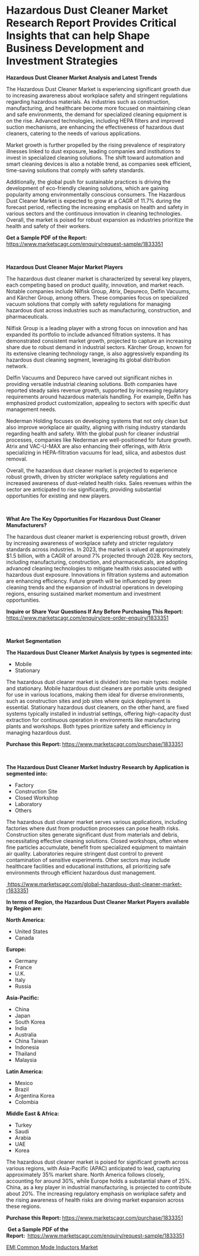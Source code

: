 <p><h1>Hazardous Dust Cleaner Market Research Report Provides Critical Insights that can help Shape Business Development and Investment Strategies</h1></p><p><strong>Hazardous Dust Cleaner Market Analysis and Latest Trends</strong></p>
<p><p>The Hazardous Dust Cleaner Market is experiencing significant growth due to increasing awareness about workplace safety and stringent regulations regarding hazardous materials. As industries such as construction, manufacturing, and healthcare become more focused on maintaining clean and safe environments, the demand for specialized cleaning equipment is on the rise. Advanced technologies, including HEPA filters and improved suction mechanisms, are enhancing the effectiveness of hazardous dust cleaners, catering to the needs of various applications.</p><p>Market growth is further propelled by the rising prevalence of respiratory illnesses linked to dust exposure, leading companies and institutions to invest in specialized cleaning solutions. The shift toward automation and smart cleaning devices is also a notable trend, as companies seek efficient, time-saving solutions that comply with safety standards.</p><p>Additionally, the global push for sustainable practices is driving the development of eco-friendly cleaning solutions, which are gaining popularity among environmentally conscious consumers. The Hazardous Dust Cleaner Market is expected to grow at a CAGR of 11.7% during the forecast period, reflecting the increasing emphasis on health and safety in various sectors and the continuous innovation in cleaning technologies. Overall, the market is poised for robust expansion as industries prioritize the health and safety of their workers.</p></p>
<p><strong>Get a Sample PDF of the Report:&nbsp;</strong> <a href="https://www.marketscagr.com/enquiry/request-sample/1833351?utm_campaign=3098&utm_medium=2&utm_source=Github&utm_content=ia&utm_term=26032025&utm_id=hazardous-dust-cleaner">https://www.marketscagr.com/enquiry/request-sample/1833351</a></p>
<p>&nbsp;</p>
<p><strong>Hazardous Dust Cleaner Major Market Players</strong></p>
<p><p>The hazardous dust cleaner market is characterized by several key players, each competing based on product quality, innovation, and market reach. Notable companies include Nilfisk Group, Atrix, Depureco, Delfin Vacuums, and Kärcher Group, among others. These companies focus on specialized vacuum solutions that comply with safety regulations for managing hazardous dust across industries such as manufacturing, construction, and pharmaceuticals.</p><p>Nilfisk Group is a leading player with a strong focus on innovation and has expanded its portfolio to include advanced filtration systems. It has demonstrated consistent market growth, projected to capture an increasing share due to robust demand in industrial sectors. Kärcher Group, known for its extensive cleaning technology range, is also aggressively expanding its hazardous dust cleaning segment, leveraging its global distribution network.</p><p>Delfin Vacuums and Depureco have carved out significant niches in providing versatile industrial cleaning solutions. Both companies have reported steady sales revenue growth, supported by increasing regulatory requirements around hazardous materials handling. For example, Delfin has emphasized product customization, appealing to sectors with specific dust management needs.</p><p>Nederman Holding focuses on developing systems that not only clean but also improve workplace air quality, aligning with rising industry standards regarding health and safety. With the global push for cleaner industrial processes, companies like Nederman are well-positioned for future growth. Atrix and VAC-U-MAX are also enhancing their offerings, with Atrix specializing in HEPA-filtration vacuums for lead, silica, and asbestos dust removal.</p><p>Overall, the hazardous dust cleaner market is projected to experience robust growth, driven by stricter workplace safety regulations and increased awareness of dust-related health risks. Sales revenues within the sector are anticipated to rise significantly, providing substantial opportunities for existing and new players.</p></p>
<p>&nbsp;</p>
<p><strong>What Are The Key Opportunities For Hazardous Dust Cleaner Manufacturers?</strong></p>
<p><p>The hazardous dust cleaner market is experiencing robust growth, driven by increasing awareness of workplace safety and stricter regulatory standards across industries. In 2023, the market is valued at approximately $1.5 billion, with a CAGR of around 7% projected through 2028. Key sectors, including manufacturing, construction, and pharmaceuticals, are adopting advanced cleaning technologies to mitigate health risks associated with hazardous dust exposure. Innovations in filtration systems and automation are enhancing efficiency. Future growth will be influenced by green cleaning trends and the expansion of industrial operations in developing regions, ensuring sustained market momentum and investment opportunities.</p></p>
<p><strong>Inquire or Share Your Questions If Any Before Purchasing This Report:</strong> <a href="https://www.marketscagr.com/enquiry/pre-order-enquiry/1833351?utm_campaign=3098&utm_medium=2&utm_source=Github&utm_content=ia&utm_term=26032025&utm_id=hazardous-dust-cleaner">https://www.marketscagr.com/enquiry/pre-order-enquiry/1833351</a></p>
<p>&nbsp;</p>
<p><strong>Market Segmentation</strong></p>
<p><strong>The Hazardous Dust Cleaner Market Analysis by types is segmented into:</strong></p>
<p><ul><li>Mobile</li><li>Stationary</li></ul></p>
<p><p>The hazardous dust cleaner market is divided into two main types: mobile and stationary. Mobile hazardous dust cleaners are portable units designed for use in various locations, making them ideal for diverse environments, such as construction sites and job sites where quick deployment is essential. Stationary hazardous dust cleaners, on the other hand, are fixed systems typically installed in industrial settings, offering high-capacity dust extraction for continuous operation in environments like manufacturing plants and workshops. Both types prioritize safety and efficiency in managing hazardous dust.</p></p>
<p><strong>Purchase this Report:&nbsp;</strong><a href="https://www.marketscagr.com/purchase/1833351?utm_campaign=3098&utm_medium=2&utm_source=Github&utm_content=ia&utm_term=26032025&utm_id=hazardous-dust-cleaner">https://www.marketscagr.com/purchase/1833351</a></p>
<p>&nbsp;</p>
<p><strong>The Hazardous Dust Cleaner Market Industry Research by Application is segmented into:</strong></p>
<p><ul><li>Factory</li><li>Construction Site</li><li>Closed Workshop</li><li>Laboratory</li><li>Others</li></ul></p>
<p><p>The hazardous dust cleaner market serves various applications, including factories where dust from production processes can pose health risks. Construction sites generate significant dust from materials and debris, necessitating effective cleaning solutions. Closed workshops, often where fine particles accumulate, benefit from specialized equipment to maintain air quality. Laboratories require stringent dust control to prevent contamination of sensitive experiments. Other sectors may include healthcare facilities and educational institutions, all prioritizing safe environments through efficient hazardous dust management.</p></p>
<p><a href="https://www.marketscagr.com/global-hazardous-dust-cleaner-market-r1833351?utm_campaign=3098&utm_medium=2&utm_source=Github&utm_content=ia&utm_term=26032025&utm_id=hazardous-dust-cleaner">&nbsp;https://www.marketscagr.com/global-hazardous-dust-cleaner-market-r1833351</a></p>
<p><strong>In terms of Region, the Hazardous Dust Cleaner Market Players available by Region are:</strong></p>
<p>
    <p> <strong> North America: </strong>
        <ul>
            <li>United States</li>
            <li>Canada</li>
        </ul>
        </p> 
    <p> <strong> Europe: </strong>
        <ul>
            <li>Germany</li>
            <li>France</li>
            <li>U.K.</li>
            <li>Italy</li>
            <li>Russia</li>
        </ul>
        </p> 
    <p> <strong> Asia-Pacific: </strong>
        <ul>
            <li>China</li>
            <li>Japan</li>
            <li>South Korea</li>
            <li>India</li>
            <li>Australia</li>
            <li>China Taiwan</li>
            <li>Indonesia</li>
            <li>Thailand</li>
            <li>Malaysia</li>
        </ul>
        </p> 
    <p> <strong> Latin America: </strong>
        <ul>
            <li>Mexico</li>
            <li>Brazil</li>
            <li>Argentina Korea</li>
            <li>Colombia</li>
        </ul>
        </p> 
    <p> <strong> Middle East & Africa: </strong>
        <ul>
            <li>Turkey</li>
            <li>Saudi</li>
            <li>Arabia</li>
            <li>UAE</li>
            <li>Korea</li>
        </ul>
    </p>
    </p>
<p><p>The hazardous dust cleaner market is poised for significant growth across various regions, with Asia-Pacific (APAC) anticipated to lead, capturing approximately 35% market share. North America follows closely, accounting for around 30%, while Europe holds a substantial share of 25%. China, as a key player in industrial manufacturing, is projected to contribute about 20%. The increasing regulatory emphasis on workplace safety and the rising awareness of health risks are driving market expansion across these regions.</p></p>
<p><strong>Purchase this Report: </strong><a href="https://www.marketscagr.com/purchase/1833351?utm_campaign=3098&utm_medium=2&utm_source=Github&utm_content=ia&utm_term=26032025&utm_id=hazardous-dust-cleaner">https://www.marketscagr.com/purchase/1833351</a></p>
<p>&nbsp;<strong>Get a Sample PDF of the Report:&nbsp;&nbsp;</strong><a href="https://www.marketscagr.com/enquiry/request-sample/1833351?utm_campaign=3098&utm_medium=2&utm_source=Github&utm_content=ia&utm_term=26032025&utm_id=hazardous-dust-cleaner">https://www.marketscagr.com/enquiry/request-sample/1833351</a></p>
<p><strong></strong></p>
<p><p><a href="https://github.com/krulicfidura/Market-Research-Report-List-1/blob/main/emi-common-mode-inductors-market.md?utm_campaign=3098&utm_medium=2&utm_source=Github&utm_content=ia&utm_term=26032025&utm_id=hazardous-dust-cleaner">EMI Common Mode Inductors Market</a></p></p>